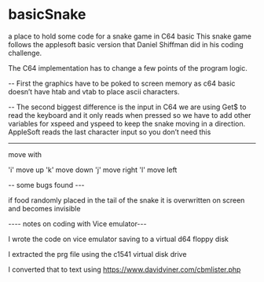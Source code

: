 # basicSnake
a place to hold some code for a snake game in C64 basic 
This snake game follows the applesoft basic  version that Daniel Shiffman did in his coding challenge.

The C64 implementation has to change a few points of the program logic.

-- First the graphics have to be poked to screen memory as c64 basic doesn’t have htab and vtab to place ascii characters.  

-- The second biggest difference is the input in C64 we are using Get$ to read the keyboard and it only reads when pressed so we have to add other variables for xspeed and yspeed to keep the snake moving in a direction.
AppleSoft reads the last character input so you don’t need this

--- 

move with

'i' move up
'k' move down
'j' move right
'l' move left


-- some bugs found ---

if food randomly placed in the tail of the snake it is overwritten on screen and becomes invisible

---- notes on coding with Vice emulator---

I wrote the code on vice emulator saving to a virtual d64 floppy disk

I extracted the prg file using the c1541 virtual disk drive

I converted that to text using https://www.davidviner.com/cbmlister.php

